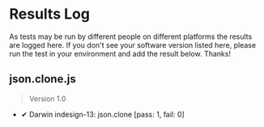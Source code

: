 # Results Log

As tests may be run by different people on different platforms the results are logged here. If you don't see your software version listed here, please run the test in your environment and add the result below. Thanks!

## json.clone.js

> Version 1.0

- ✔ Darwin indesign-13: json.clone [pass: 1, fail: 0]
